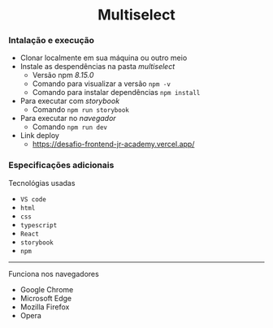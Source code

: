 <h1 align="center">
    Multiselect
</h1>

### Intalação e execução

- Clonar localmente em sua máquina ou outro meio
- Instale as despendências na pasta *multiselect*
  - Versão npm *8.15.0*
  - Comando para visualizar a versão `npm -v`
  - Comando para instalar dependências `npm install`
- Para executar com *storybook*
  - Comando `npm run storybook`
- Para executar no *navegador*
  - Comando `npm run dev`
- Link deploy
  - https://desafio-frontend-jr-academy.vercel.app/

### Especificações adicionais

 Tecnológias usadas
  - `VS code`
  - `html`
  - `css`
  - `typescript`
  - `React`
  - `storybook`
  - `npm`
****
Funciona nos navegadores
  - Google Chrome
  - Microsoft Edge
  - Mozilla Firefox
  - Opera
